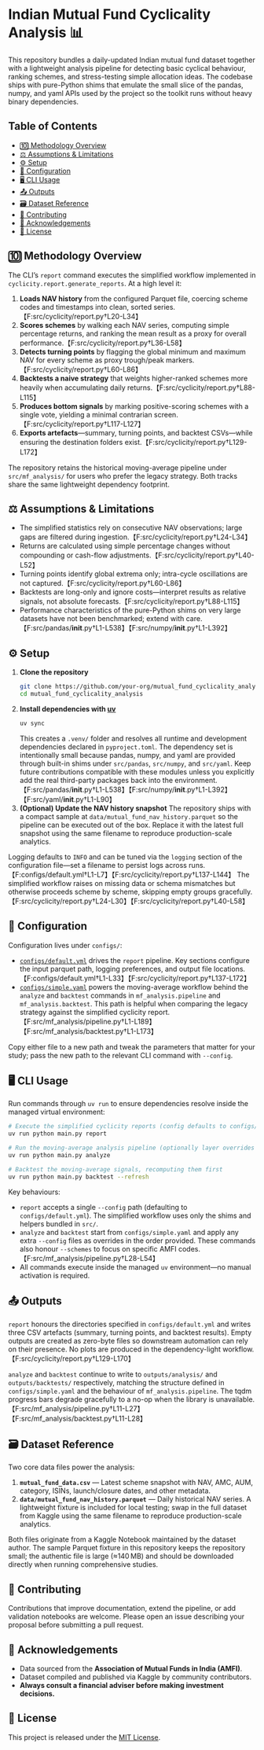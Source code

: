 # Indian Mutual Fund Cyclicality Analysis 📊

This repository bundles a daily-updated Indian mutual fund dataset together with a lightweight analysis pipeline for detecting
basic cyclical behaviour, ranking schemes, and stress-testing simple allocation ideas. The codebase ships with pure-Python shims
that emulate the small slice of the pandas, numpy, and yaml APIs used by the project so the toolkit runs without heavy binary
dependencies.

## Table of Contents

- [🔟 Methodology Overview](#-methodology-overview)
- [⚖️ Assumptions & Limitations](#️-assumptions--limitations)
- [⚙️ Setup](#️-setup)
- [🧾 Configuration](#-configuration)
- [🖥️ CLI Usage](#️-cli-usage)
- [📤 Outputs](#-outputs)
- [🗃️ Dataset Reference](#️-dataset-reference)
- [🤝 Contributing](#-contributing)
- [🙏 Acknowledgements](#-acknowledgements)
- [📄 License](#-license)

## 🔟 Methodology Overview

The CLI’s `report` command executes the simplified workflow implemented in `cyclicity.report.generate_reports`. At a high level
it:

1. **Loads NAV history** from the configured Parquet file, coercing scheme codes and timestamps into clean, sorted series.【F:src/cyclicity/report.py†L20-L34】
2. **Scores schemes** by walking each NAV series, computing simple percentage returns, and ranking the mean result as a proxy for
   overall performance.【F:src/cyclicity/report.py†L36-L58】
3. **Detects turning points** by flagging the global minimum and maximum NAV for every scheme as proxy trough/peak markers.【F:src/cyclicity/report.py†L60-L86】
4. **Backtests a naive strategy** that weights higher-ranked schemes more heavily when accumulating daily returns.【F:src/cyclicity/report.py†L88-L115】
5. **Produces bottom signals** by marking positive-scoring schemes with a single vote, yielding a minimal contrarian screen.【F:src/cyclicity/report.py†L117-L127】
6. **Exports artefacts**—summary, turning points, and backtest CSVs—while ensuring the destination folders exist.【F:src/cyclicity/report.py†L129-L172】

The repository retains the historical moving-average pipeline under `src/mf_analysis/` for users who prefer the legacy strategy.
Both tracks share the same lightweight dependency footprint.

## ⚖️ Assumptions & Limitations

- The simplified statistics rely on consecutive NAV observations; large gaps are filtered during ingestion.【F:src/cyclicity/report.py†L24-L34】
- Returns are calculated using simple percentage changes without compounding or cash-flow adjustments.【F:src/cyclicity/report.py†L40-L52】
- Turning points identify global extrema only; intra-cycle oscillations are not captured.【F:src/cyclicity/report.py†L60-L86】
- Backtests are long-only and ignore costs—interpret results as relative signals, not absolute forecasts.【F:src/cyclicity/report.py†L88-L115】
- Performance characteristics of the pure-Python shims on very large datasets have not been benchmarked; extend with care.【F:src/pandas/__init__.py†L1-L538】【F:src/numpy/__init__.py†L1-L392】

## ⚙️ Setup

1. **Clone the repository**
   ```bash
   git clone https://github.com/your-org/mutual_fund_cyclicality_analysis.git
   cd mutual_fund_cyclicality_analysis
   ```
2. **Install dependencies with [uv](https://docs.astral.sh/uv/)**
   ```bash
   uv sync
   ```
   This creates a `.venv/` folder and resolves all runtime and development dependencies declared in `pyproject.toml`. The
   dependency set is intentionally small because pandas, numpy, and yaml are provided through built-in shims under
   `src/pandas`, `src/numpy`, and `src/yaml`. Keep future contributions compatible with these modules unless you explicitly add
   the real third-party packages back into the environment.【F:src/pandas/__init__.py†L1-L538】【F:src/numpy/__init__.py†L1-L392】【F:src/yaml/__init__.py†L1-L90】
3. **(Optional) Update the NAV history snapshot**
   The repository ships with a compact sample at `data/mutual_fund_nav_history.parquet` so the pipeline can be executed out of
   the box. Replace it with the latest full snapshot using the same filename to reproduce production-scale analytics.

Logging defaults to `INFO` and can be tuned via the `logging` section of the configuration file—set a filename to persist logs
across runs.【F:configs/default.yml†L1-L7】【F:src/cyclicity/report.py†L137-L144】 The simplified workflow raises on missing data or
schema mismatches but otherwise proceeds scheme by scheme, skipping empty groups gracefully.【F:src/cyclicity/report.py†L24-L30】【F:src/cyclicity/report.py†L40-L58】

## 🧾 Configuration

Configuration lives under `configs/`:

- [`configs/default.yml`](configs/default.yml) drives the `report` pipeline. Key sections configure the input parquet path,
  logging preferences, and output file locations.【F:configs/default.yml†L1-L33】【F:src/cyclicity/report.py†L137-L172】
- [`configs/simple.yaml`](configs/simple.yaml) powers the moving-average workflow behind the `analyze` and `backtest` commands in
  `mf_analysis.pipeline` and `mf_analysis.backtest`. This path is helpful when comparing the legacy strategy against the
  simplified cyclicity report.【F:src/mf_analysis/pipeline.py†L1-L189】【F:src/mf_analysis/backtest.py†L1-L173】

Copy either file to a new path and tweak the parameters that matter for your study; pass the new path to the relevant CLI command
with `--config`.

## 🖥️ CLI Usage

Run commands through `uv run` to ensure dependencies resolve inside the managed virtual environment:

```bash
# Execute the simplified cyclicity reports (config defaults to configs/default.yml)
uv run python main.py report

# Run the moving-average analysis pipeline (optionally layer overrides afterward)
uv run python main.py analyze

# Backtest the moving-average signals, recomputing them first
uv run python main.py backtest --refresh
```

Key behaviours:

- `report` accepts a single `--config` path (defaulting to `configs/default.yml`). The simplified workflow uses only the shims and
  helpers bundled in `src/`.
- `analyze` and `backtest` start from `configs/simple.yaml` and apply any extra `--config` files as overrides in the order
  provided. These commands also honour `--schemes` to focus on specific AMFI codes.【F:src/mf_analysis/pipeline.py†L28-L54】
- All commands execute inside the managed `uv` environment—no manual activation is required.

## 📤 Outputs

`report` honours the directories specified in `configs/default.yml` and writes three CSV artefacts (summary, turning points, and
backtest results). Empty outputs are created as zero-byte files so downstream automation can rely on their presence. No plots are
produced in the dependency-light workflow.【F:src/cyclicity/report.py†L129-L170】

`analyze` and `backtest` continue to write to `outputs/analysis/` and `outputs/backtests/` respectively, matching the structure
defined in `configs/simple.yaml` and the behaviour of `mf_analysis.pipeline`. The tqdm progress bars degrade gracefully to a
no-op when the library is unavailable.【F:src/mf_analysis/pipeline.py†L11-L27】【F:src/mf_analysis/backtest.py†L11-L28】

## 🗃️ Dataset Reference

Two core data files power the analysis:

1. **`mutual_fund_data.csv`** — Latest scheme snapshot with NAV, AMC, AUM, category, ISINs, launch/closure dates, and other
   metadata.
2. **`data/mutual_fund_nav_history.parquet`** — Daily historical NAV series. A lightweight fixture is included for local testing;
   swap in the full dataset from Kaggle using the same filename to reproduce production-scale analytics.

Both files originate from a Kaggle Notebook maintained by the dataset author. The sample Parquet fixture in this repository keeps
the repository small; the authentic file is large (≈140 MB) and should be downloaded directly when running comprehensive
studies.

## 🤝 Contributing

Contributions that improve documentation, extend the pipeline, or add validation notebooks are welcome. Please open an issue
describing your proposal before submitting a pull request.

## 🙏 Acknowledgements

- Data sourced from the **Association of Mutual Funds in India (AMFI)**.
- Dataset compiled and published via Kaggle by community contributors.
- **Always consult a financial adviser before making investment decisions.**

## 📄 License

This project is released under the [MIT License](https://opensource.org/licenses/MIT).

